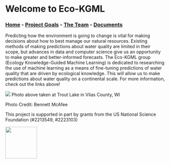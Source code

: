 # Welcome to Eco-KGML

### [Home](eco-kgml.github.io) - [Project Goals](https://eco-kgml.github.io/projectgoals) - [The Team](https://eco-kgml.github.io/team) - [Documents](https://eco-kgml.github.io/documents)

Predicting how the environment is going to change is vital for making decisions about how to best manage our natural resources. Existing methods of making predictions about water quality are limited in their scope, but advances in data and computer science give us an opportunity to make greater and better-informed forecasts. The Eco-KGML group (Ecology Knowledge-Guided Machine Learning) is dedicated to researching the use of machine learning as a means of fine-tuning predictions of water quality that are driven by ecological knowledge. This will allow us to make predictions about water quality on a continental scale. For more information, check out the links above!

![](https://github-production-user-asset-6210df.s3.amazonaws.com/134442488/241312527-5b9fa6be-7c68-494e-b4ff-738a8f4c67b6.JPG)
Photo above taken at Trout Lake in Vilas County, WI

Photo Credit: Bennett McAfee

 This project is supported in part by grants from the US National Science Foundation (#2213549, #2223103)
 
 <img src="https://new.nsf.gov/themes/custom/nsf_theme/components/images/logo/logo-desktop.svg" width="100" height="100">
